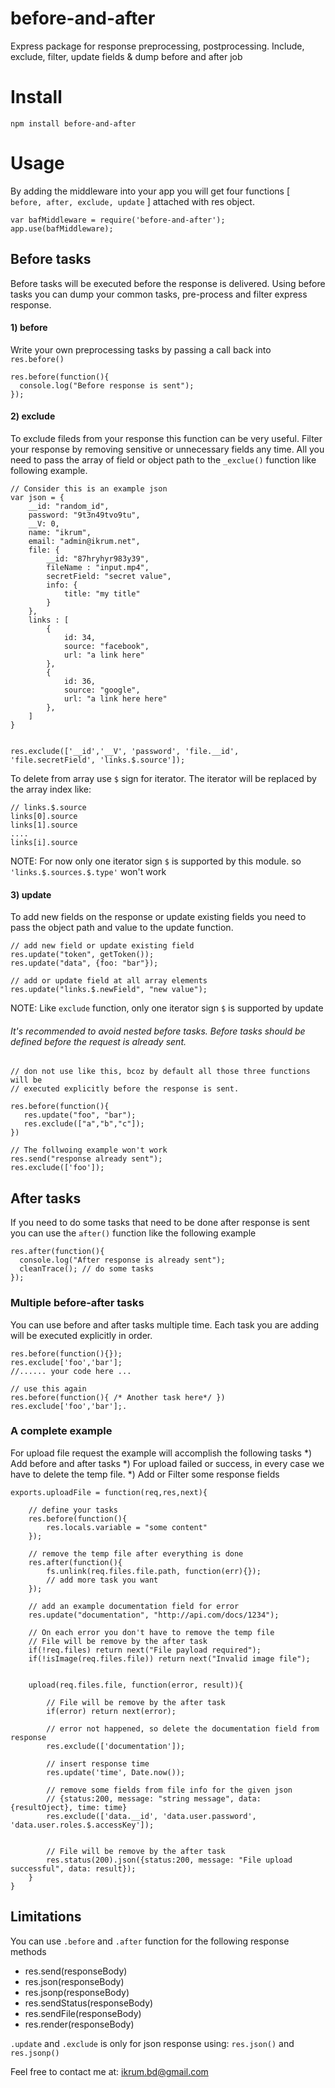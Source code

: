 # before-and-after
Express package for response preprocessing, postprocessing. Include, exclude, filter, update fields & dump before and after job

# Install
```npm install before-and-after```

# Usage

By adding the middleware into your app you will get four  functions [` before, after, exclude, update` ] attached with res object.
```
var bafMiddleware = require('before-and-after');
app.use(bafMiddleware);
```

## Before tasks

Before tasks will be executed before the response is delivered. Using before tasks you can dump your common tasks, pre-process and filter express response. 

#### 1) before

Write your own preprocessing tasks by passing a call back into `res.before()`
```
res.before(function(){
  console.log("Before response is sent");
});
```
#### 2) exclude

To exclude fileds from your response this function can be very useful. Filter your response by removing sensitive or unnecessary fields any time. All you need to pass the array of field or object path to the `_exclue()` function like following example.
```
// Consider this is an example json
var json = {
	__id: "random_id",
	password: "9t3n49tvo9tu",
	__V: 0,
	name: "ikrum",
	email: "admin@ikrum.net",
	file: {
		__id: "87hryhyr983y39",
		fileName : "input.mp4",
		secretField: "secret value",
		info: {
			title: "my title"
        }
    },
	links : [
		{
			id: 34,
			source: "facebook",
			url: "a link here"
		},
		{
			id: 36,
			source: "google",
			url: "a link here here"
		},
	]
}


res.exclude(['__id','__V', 'password', 'file.__id', 'file.secretField', 'links.$.source']);
```
To delete from array use `$` sign for iterator. The iterator will be replaced by the array index like:
```
// links.$.source
links[0].source
links[1].source
....
links[i].source
```
NOTE: For now only one iterator sign `$` is supported by this module. so ``'links.$.sources.$.type'`` won't work

#### 3) update
To add new fields on the response or update existing fields you need to pass the object path and value to the update function.

```
// add new field or update existing field
res.update("token", getToken());
res.update("data", {foo: "bar"});

// add or update field at all array elements
res.update("links.$.newField", "new value");
```
NOTE: Like `exclude` function, only one iterator sign `$` is supported by update

###### It's recommended to avoid nested before tasks. Before tasks should be defined before the request is already sent.

```
// don not use like this, bcoz by default all those three functions will be 
// executed explicitly before the response is sent.

res.before(function(){
   res.update("foo", "bar");
   res.exclude(["a","b","c"]);
})

// The follwoing example won't work
res.send("response already sent");
res.exclude(['foo']);
```

## After tasks
If you need to do some tasks that need to be done after response is sent you can use the `after()` function like the following example

```
res.after(function(){
  console.log("After response is already sent");
  cleanTrace(); // do some tasks
});
```

### Multiple before-after tasks

You can use before and after tasks multiple time. Each task you are adding will be executed explicitly in order.
```
res.before(function(){}); 
res.exclude['foo','bar'];
//...... your code here ...

// use this again
res.before(function(){ /* Another task here*/ })
res.exclude['foo','bar'];.
```

### A complete example

For upload file request the example will accomplish the following tasks
*) Add before and after tasks
*) For upload failed or success, in every case we have to delete the temp file.
*) Add or Filter some response fields

```
exports.uploadFile = function(req,res,next){

    // define your tasks
    res.before(function(){
		res.locals.variable = "some content"
    });
    
    // remove the temp file after everything is done
    res.after(function(){
        fs.unlink(req.files.file.path, function(err){});
        // add more task you want
    });

    // add an example documentation field for error
    res.update("documentation", "http://api.com/docs/1234");

    // On each error you don't have to remove the temp file
    // File will be remove by the after task
    if(!req.files) return next("File payload required"); 
    if(!isImage(req.files.file)) return next("Invalid image file");
    
    
    upload(req.files.file, function(error, result)){
    
    	// File will be remove by the after task
        if(error) return next(error);

        // error not happened, so delete the documentation field from response
        res.exclude(['documentation']);

        // insert response time
        res.update('time', Date.now());

        // remove some fields from file info for the given json
        // {status:200, message: "string message", data: {resultOject}, time: time}
        res.exclude(['data.__id', 'data.user.password', 'data.user.roles.$.accessKey']);


        // File will be remove by the after task
        res.status(200).json({status:200, message: "File upload successful", data: result});
    }
}
```

## Limitations

You can use `.before` and `.after` function for the following response methods

* res.send(responseBody)
* res.json(responseBody)
* res.jsonp(responseBody)
* res.sendStatus(responseBody)
* res.sendFile(responseBody)
* res.render(responseBody)

`.update` and `.exclude` is only for json response using: `res.json()` and `res.jsonp()`


Feel free to contact me at: ikrum.bd@gmail.com
